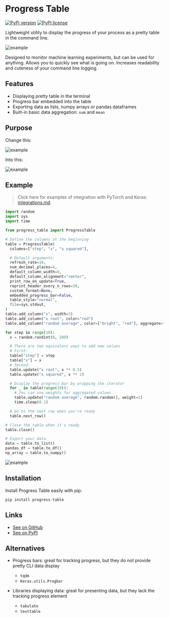 # Progress Table

[![PyPi version](https://img.shields.io/badge/dynamic/json?label=latest&query=info.version&url=https%3A%2F%2Fpypi.org%2Fpypi%2Fprogress-table%2Fjson)](https://pypi.org/project/progress-table)
[![PyPI license](https://img.shields.io/badge/dynamic/json?label=license&query=info.license&url=https%3A%2F%2Fpypi.org%2Fpypi%2Fprogress-table%2Fjson)](https://pypi.org/project/progress-table)

Lightweight utility to display the progress of your process as a pretty table in the command line.

![example](https://github.com/gahaalt/progress-table/blob/main/images/progress-table-example.png?raw=true)

Designed to monitor machine learning experiments, but can be used for anything.
Allows you to quickly see what is going on.
Increases readability and cuteness of your command line logging.

## Features

* Displaying pretty table in the terminal
* Progress bar embedded into the table
* Exporting data as lists, numpy arrays or pandas dataframes
* Built-in basic data aggregation: `sum` and `mean`

## Purpose

Change this:

![example](https://github.com/gahaalt/progress-table/blob/main/images/progress-before3.gif?raw=true)

Into this:

![example](https://github.com/gahaalt/progress-table/blob/main/images/progress-after4.gif?raw=true)

## Example

> Click here for examples of integration with PyTorch and Keras:
> [integrations.md](https://github.com/gahaalt/progress-table/blob/main/integrations.md).

```python
import random
import sys
import time

from progress_table import ProgressTable

# Define the columns at the beginning
table = ProgressTable(
  columns=["step", "x", "x squared"],

  # Default arguments:
  refresh_rate=10,
  num_decimal_places=4,
  default_column_width=8,
  default_column_alignment="center",
  print_row_on_update=True,
  reprint_header_every_n_rows=30,
  custom_format=None,
  embedded_progress_bar=False,
  table_style="normal",
  file=sys.stdout,
)
table.add_column("x", width=3)
table.add_column("x root", color="red")
table.add_column("random average", color=["bright", "red"], aggregate="mean")

for step in range(10):
  x = random.randint(0, 200)

  # There are two equivalent ways to add new values
  # First:
  table["step"] = step
  table["x"] = x
  # Second:
  table.update("x root", x ** 0.5)
  table.update("x squared", x ** 2)

  # Display the progress bar by wrapping the iterator
  for _ in table(range(10)):
    # You can use weights for aggregated values
    table.update("random average", random.random(), weight=1)
    time.sleep(0.1)

  # Go to the next row when you're ready
  table.next_row()

# Close the table when it's ready
table.close()

# Export your data
data = table.to_list()
pandas_df = table.to_df()
np_array = table.to_numpy()
```

![example](https://github.com/gahaalt/progress-table/blob/main/images/example-output2.gif?raw=true)

## Installation

Install Progress Table easily with pip:

```
pip install progress-table
```

## Links

* [See on GitHub](https://github.com/gahaalt/progress-table)
* [See on PyPI](https://pypi.org/project/progress-table)

## Alternatives

* Progress bars: great for tracking progress, but they do not provide pretty CLI data display
    * `tqdm`
    * `Keras.utils.Progbar`

* Libraries displaying data: great for presenting data, but they lack the tracking progress element
    * `tabulate`
    * `texttable`
